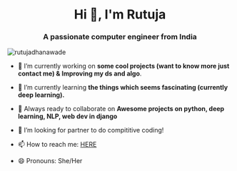 
<!--
**rutujadhanawade/rutujadhanawade** is a ✨ _special_ ✨ repository because its `README.md` (this file) appears on your GitHub profile.
-->
<h1 align="center">Hi 👋, I'm Rutuja</h1>
<h3 align="center">A passionate computer engineer from India</h3>

<p align="left"> <img src="https://komarev.com/ghpvc/?username=rutujadhanawade" alt="rutujadhanawade" /> </p>

- 🔭 I’m currently working on **some cool projects (want to know more just contact me) & Improving my ds and algo**.

- 🌱 I’m currently learning **the things which seems fascinating (currently deep learning).**

- 👯 Always ready to collaborate on **Awesome projects on python, deep learning, NLP, web dev in django**

- 🤝 I’m looking for partner to do compititive coding!

- 📫 How to reach me: [HERE](rutuja.rd.01@gmail.com)

- 😄 Pronouns: She/Her



